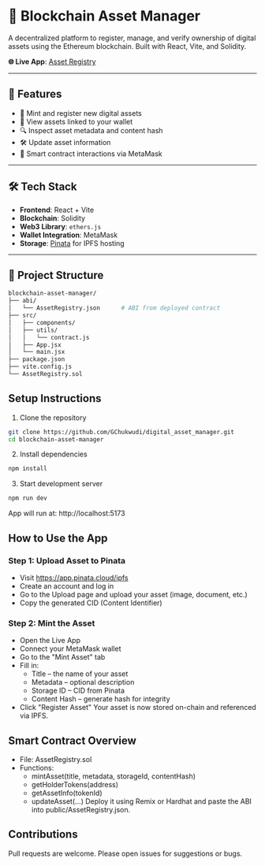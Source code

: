 # 🔐 Blockchain Asset Manager

A decentralized platform to register, manage, and verify ownership of digital assets using the Ethereum blockchain. Built with React, Vite, and Solidity.

**🌐 Live App**: [Asset Registry](https://assetregistry.onrender.com)

---

## 🚀 Features

- 🧾 Mint and register new digital assets
- 📜 View assets linked to your wallet
- 🔍 Inspect asset metadata and content hash
- 🛠️ Update asset information
- 🔗 Smart contract interactions via MetaMask

---

## 🛠 Tech Stack

- **Frontend**: React + Vite
- **Blockchain**: Solidity
- **Web3 Library**: `ethers.js`
- **Wallet Integration**: MetaMask
- **Storage**: [Pinata](https://app.pinata.cloud/ipfs) for IPFS hosting

---

## 📂 Project Structure

```bash
blockchain-asset-manager/
├── abi/
│   └── AssetRegistry.json      # ABI from deployed contract
├── src/
│   ├── components/
│   ├── utils/
│   │   └── contract.js
│   ├── App.jsx
│   └── main.jsx
├── package.json
├── vite.config.js
└── AssetRegistry.sol
```

## Setup Instructions
1. Clone the repository
``` bash
git clone https://github.com/GChukwudi/digital_asset_manager.git
cd blockchain-asset-manager
```
2. Install dependencies
```bash
npm install
```
3. Start development server
``` bash
npm run dev
```
App will run at: http://localhost:5173

## How to Use the App
### Step 1: Upload Asset to Pinata
- Visit https://app.pinata.cloud/ipfs
- Create an account and log in
- Go to the Upload page and upload your asset (image, document, etc.)
- Copy the generated CID (Content Identifier)
### Step 2: Mint the Asset
- Open the Live App
- Connect your MetaMask wallet
- Go to the "Mint Asset" tab
- Fill in:
    - Title – the name of your asset
    - Metadata – optional description
    - Storage ID – CID from Pinata
    - Content Hash – generate hash for integrity
- Click "Register Asset"
Your asset is now stored on-chain and referenced via IPFS.

## Smart Contract Overview
- File: AssetRegistry.sol
- Functions:
    - mintAsset(title, metadata, storageId, contentHash)
    - getHolderTokens(address)
    - getAssetInfo(tokenId)
    - updateAsset(...)
Deploy it using Remix or Hardhat and paste the ABI into public/AssetRegistry.json.

## Contributions
Pull requests are welcome. Please open issues for suggestions or bugs.

